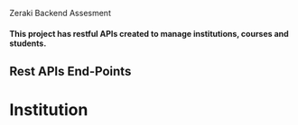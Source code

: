 Zeraki Backend Assesment
#### This project has restful APIs created to manage institutions, courses and students.
## Rest APIs End-Points
# Institution
